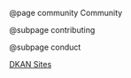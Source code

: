 @page community Community

@subpage contributing

@subpage conduct

[DKAN Sites](https://getdkan.org/community/)
